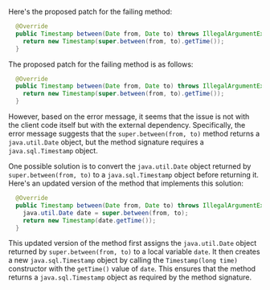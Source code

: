 Here's the proposed patch for the failing method:

```java
  @Override
  public Timestamp between(Date from, Date to) throws IllegalArgumentException {
    return new Timestamp(super.between(from, to).getTime());
  }
```

The proposed patch for the failing method is as follows:

```java
  @Override
  public Timestamp between(Date from, Date to) throws IllegalArgumentException {
    return new Timestamp(super.between(from, to).getTime());
  }
```

However, based on the error message, it seems that the issue is not with the client code itself but with the external dependency. Specifically, the error message suggests that the `super.between(from, to)` method returns a `java.util.Date` object, but the method signature requires a `java.sql.Timestamp` object.

One possible solution is to convert the `java.util.Date` object returned by `super.between(from, to)` to a `java.sql.Timestamp` object before returning it. Here's an updated version of the method that implements this solution:

```java
  @Override
  public Timestamp between(Date from, Date to) throws IllegalArgumentException {
    java.util.Date date = super.between(from, to);
    return new Timestamp(date.getTime());
  }
```

This updated version of the method first assigns the `java.util.Date` object returned by `super.between(from, to)` to a local variable `date`. It then creates a new `java.sql.Timestamp` object by calling the `Timestamp(long time)` constructor with the `getTime()` value of `date`. This ensures that the method returns a `java.sql.Timestamp` object as required by the method signature.